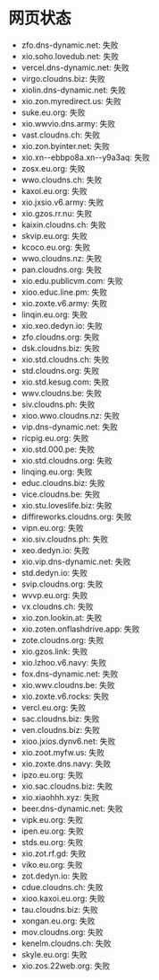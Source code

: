 # 网页状态
- zfo.dns-dynamic.net: 失败
- xio.soho.lovedub.net: 失败
- vercel.dns-dynamic.net: 失败
- virgo.cloudns.biz: 失败
- xiolin.dns-dynamic.net: 失败
- xio.zon.myredirect.us: 失败
- suke.eu.org: 失败
- xio.wwvio.dns.army: 失败
- vast.cloudns.ch: 失败
- xio.zon.byinter.net: 失败
- xio.xn--ebbpo8a.xn--y9a3aq: 失败
- zosx.eu.org: 失败
- wwo.cloudns.ch: 失败
- kaxoi.eu.org: 失败
- xio.jxsio.v6.army: 失败
- xio.gzos.rr.nu: 失败
- kaixin.cloudns.ch: 失败
- skvip.eu.org: 失败
- kcoco.eu.org: 失败
- wwo.cloudns.nz: 失败
- pan.cloudns.org: 失败
- xio.edu.publicvm.com: 失败
- xioo.educ.line.pm: 失败
- xio.zoxte.v6.army: 失败
- linqin.eu.org: 失败
- xio.xeo.dedyn.io: 失败
- zfo.cloudns.org: 失败
- dsk.cloudns.biz: 失败
- xio.std.cloudns.ch: 失败
- std.cloudns.org: 失败
- xio.std.kesug.com: 失败
- wwv.cloudns.be: 失败
- siv.cloudns.ph: 失败
- xioo.wwo.cloudns.nz: 失败
- vip.dns-dynamic.net: 失败
- ricpig.eu.org: 失败
- xio.std.000.pe: 失败
- xio.std.cloudns.org: 失败
- linqing.eu.org: 失败
- educ.cloudns.biz: 失败
- vice.cloudns.be: 失败
- xio.stu.loveslife.biz: 失败
- diffireworks.cloudns.org: 失败
- vipn.eu.org: 失败
- xio.siv.cloudns.ph: 失败
- xeo.dedyn.io: 失败
- xio.vip.dns-dynamic.net: 失败
- std.dedyn.io: 失败
- svip.cloudns.org: 失败
- wvvp.eu.org: 失败
- vx.cloudns.ch: 失败
- xio.zon.lookin.at: 失败
- xio.zoten.onflashdrive.app: 失败
- zote.cloudns.org: 失败
- xio.gzos.link: 失败
- xio.lzhoo.v6.navy: 失败
- fox.dns-dynamic.net: 失败
- xio.wwv.cloudns.be: 失败
- xio.zoxte.v6.rocks: 失败
- vercl.eu.org: 失败
- sac.cloudns.biz: 失败
- ven.cloudns.biz: 失败
- xioo.jxios.dynv6.net: 失败
- xio.zoot.myfw.us: 失败
- xio.zoxte.dns.navy: 失败
- ipzo.eu.org: 失败
- xio.sac.cloudns.biz: 失败
- xio.xiaohhh.xyz: 失败
- beer.dns-dynamic.net: 失败
- vipk.eu.org: 失败
- ipen.eu.org: 失败
- stds.eu.org: 失败
- xio.zot.rf.gd: 失败
- viko.eu.org: 失败
- zot.dedyn.io: 失败
- cdue.cloudns.ch: 失败
- xioo.kaxoi.eu.org: 失败
- tau.cloudns.biz: 失败
- xongan.eu.org: 失败
- mov.cloudns.org: 失败
- kenelm.cloudns.ch: 失败
- skyle.eu.org: 失败
- xio.zos.22web.org: 失败
